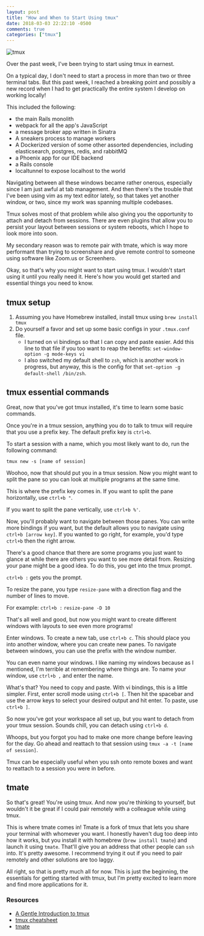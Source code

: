 ```yaml
---
layout: post
title: "How and When to Start Using tmux"
date: 2018-03-03 22:22:10 -0500
comments: true
categories: ["tmux"]
---
```


![tmux](https://s3-us-west-2.amazonaws.com/talum.github.io/tmux.gif)

Over the past week, I've been trying to start using tmux in earnest.

On a typical day, I don't need to start a process in more than two or three
terminal tabs. But this past week, I reached a breaking point and possibly a new
record when I had to get practically the entire system I develop on working locally!

This included the following:
- the main Rails monolith
- webpack for all the app's JavaScript
- a message broker app written in Sinatra
- A sneakers process to manage workers
- A Dockerized version of some other assorted dependencies, including
  elasticsearch, postgres, redis, and rabbitMQ
- a Phoenix app for our IDE backend
- a Rails console
- localtunnel to expose localhost to the world

Navigating between all these windows became rather onerous, especially since
I am just awful at tab management. And then there's the trouble that I've
been using vim as my text editor lately, so that takes yet another window,
or two, since my work was spanning multiple codebases.

Tmux solves most of that problem while also giving you the opportunity to
attach and detach from sessions. There are even plugins that allow you to
persist your layout between sessions or system reboots, which I hope to look
more into soon.

My secondary reason was to remote pair with tmate, which is way more
performant than trying to screenshare and give remote control to someone
using software like Zoom.us or Screenhero.

Okay, so that's why you might want to start using tmux. I wouldn't start using
it until you really need it. Here's how you would get started and essential
things you need to know.

## tmux setup
1. Assuming you have Homebrew installed, install tmux using `brew install
   tmux`
2. Do yourself a favor and set up some basic configs in your `.tmux.conf`
   file.
   - I turned on vi bindings so that I can copy and paste easier. Add this line to that file if you too want to reap the benefits:
   `set-window-option -g mode-keys vi`
   - I also switched my default shell to `zsh`, which is another work in
     progress, but anyway, this is the config for that `set-option -g
     default-shell /bin/zsh`.

## tmux essential commands
Great, now that you've got tmux installed, it's time to learn some basic
commands.

Once you're in a tmux session, anything you do to talk to tmux will require
that you use a prefix key. The default prefix key is `ctrl+b`.

To start a session with a name, which you most likely want to do, run the
following command:

`tmux new -s [name of session]`

Woohoo, now that should put you in a tmux session. Now you might want to
split the pane so you can look at multiple programs at the same time.

This is where the prefix key comes in. If you want to split the pane
horizontally, use `ctrl+b "`.

If you want to split the pane vertically, use `ctrl+b %'`.

Now, you'll probably want to navigate between those panes. You can write
more bindings if you want, but the default allows you to navigate using
`ctrl+b [arrow key]`. If you wanted to go right, for example, you'd type
`ctrl+b` then the right arrow.

There's a good chance that there are some programs you just want to glance
at while there are others you want to see more detail from. Resizing your
pane might be a good idea. To do this, you get into the tmux prompt.

`ctrl+b :` gets you the prompt.

To resize the pane, you type `resize-pane` with a direction flag and the
number of lines to move.

For example:
`ctrl+b :`
`resize-pane -D 10`

That's all well and good, but now you might want to create different windows
with layouts to see even more programs!

Enter windows. To create a new tab, use `ctrl+b c`. This should place you into
another window, where you can create new panes. To navigate between windows, you
can use the prefix with the window number.

You can even name your windows. I like
naming my windows because as I mentioned, I'm terrible at remembering where
things are. To name your window, use `ctrl+b ,` and enter the name.

What's that? You need to copy and paste. With vi bindings, this is a little
simpler. First, enter scroll mode using `ctrl+b [`. Then hit the spacebar
and use the arrow keys to select your desired output and hit enter. To paste, use `ctrl+b
]`.

So now you've got your workspace all set up, but you want to detach from
your tmux session. Sounds chill, you can detach using `ctrl+b d`.

Whoops, but you forgot you had to make one more change before leaving for
the day. Go ahead and reattach to that session using `tmux -a -t [name of
session]`.

Tmux can be especially useful when you ssh onto remote boxes and want to
reattach to a session you were in before.


## tmate
So that's great! You're using tmux. And now you're thinking to yourself, but
wouldn't it be great if I could pair remotely with a colleague while using
tmux.

This is where tmate comes in! Tmate is a fork of tmux that lets you share
your terminal with whomever you want. I honestly haven't dug too deep into
how it works, but you install it with homebrew (`brew install tmate`) and
launch it using `tmate`. That'll give you an address that other people can
`ssh` into. It's pretty awesome. I recommend trying it out if you need to
pair remotely and other solutions are too laggy.

All right, so that is pretty much all for now. This is just the beginning,
the essentials for getting started with tmux, but I'm pretty excited to
learn more and find more applications for it.

### Resources
- [A Gentle Introduction to tmux](https://hackernoon.com/a-gentle-introduction-to-tmux-8d784c404340)
- [tmux cheatsheet](https://gist.github.com/henrik/1967800)
- [tmate](https://tmate.io/)
